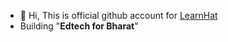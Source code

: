 - 👋 Hi, This is official github account for [LearnHat](https://learnhat.com/)
- Building "**Edtech for Bharat**" 
